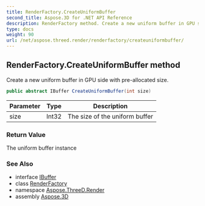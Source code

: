 ```yaml
---
title: RenderFactory.CreateUniformBuffer
second_title: Aspose.3D for .NET API Reference
description: RenderFactory method. Create a new uniform buffer in GPU side with preallocated size
type: docs
weight: 90
url: /net/aspose.threed.render/renderfactory/createuniformbuffer/
---
```

## RenderFactory.CreateUniformBuffer method

Create a new uniform buffer in GPU side with pre-allocated size.

```csharp
public abstract IBuffer CreateUniformBuffer(int size)
```

| Parameter | Type | Description |
| --- | --- | --- |
| size | Int32 | The size of the uniform buffer |

### Return Value

The uniform buffer instance

### See Also

* interface [IBuffer](../../ibuffer/)
* class [RenderFactory](../)
* namespace [Aspose.ThreeD.Render](../../renderfactory/)
* assembly [Aspose.3D](../../../)


